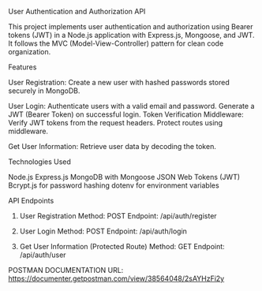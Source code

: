 User Authentication and Authorization API

This project implements user authentication and authorization using Bearer tokens (JWT) in a Node.js application with Express.js, Mongoose, and JWT. It follows the MVC (Model-View-Controller) pattern for clean code organization.

Features

User Registration:
Create a new user with hashed passwords stored securely in MongoDB.

User Login:
Authenticate users with a valid email and password.
Generate a JWT (Bearer Token) on successful login.
Token Verification Middleware:
Verify JWT tokens from the request headers.
Protect routes using middleware.

Get User Information:
Retrieve user data by decoding the token.

Technologies Used

Node.js
Express.js
MongoDB with Mongoose
JSON Web Tokens (JWT)
Bcrypt.js for password hashing
dotenv for environment variables

API Endpoints
1. User Registration
Method: POST
Endpoint: /api/auth/register

2. User Login
Method: POST
Endpoint: /api/auth/login

3. Get User Information (Protected Route)
Method: GET
Endpoint: /api/auth/user

POSTMAN DOCUMENTATION URL: https://documenter.getpostman.com/view/38564048/2sAYHzFi2y
